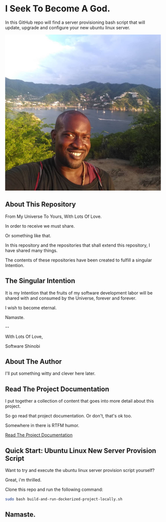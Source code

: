 # I Seek To Become A God.

In this GitHub repo will find a server provisioning bash script that will update, upgrade and configure your new ubuntu linux server.

![Run This Provision Script On Every New Linux Server You Create](project-documentation/images-pictures/cover-image.png)

## About This Repository

From My Universe To Yours, With Lots Of Love.

In order to receive we must share.

Or something like that.

In this repository and the repositories that shall extend this repository, I have shared many things.

The contents of these repositories have been created to fulfill a singular Intention.

## The Singular Intention

It is my Intention that the fruits of my software development labor will be shared with and consumed by the Universe, forever and forever.

I wish to become eternal.

Namaste.

--

With Lots Of Love,

Software Shinobi

## About The Author

I'll put something witty and clever here later.

## Read The Project Documentation

I put together a collection of content that goes into more detail about this project.

So go read that project documentation. Or don't, that's ok too.

Somewhere in there is RTFM humor.

[Read The Project Documentation](project-documentation/readme.md)

## Quick Start: Ubuntu Linux New Server Provision Script

Want to try and execute the ubuntu linux server provision script yourself?

Great, i'm thrilled.

Clone this repo and run the following command:

```bash
sudo bash build-and-run-dockerized-project-locally.sh
```

## Namaste.
